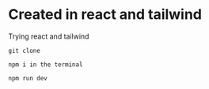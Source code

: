 # Created in react and tailwind

Trying react and tailwind

```
git clone

npm i in the terminal

npm run dev

```
